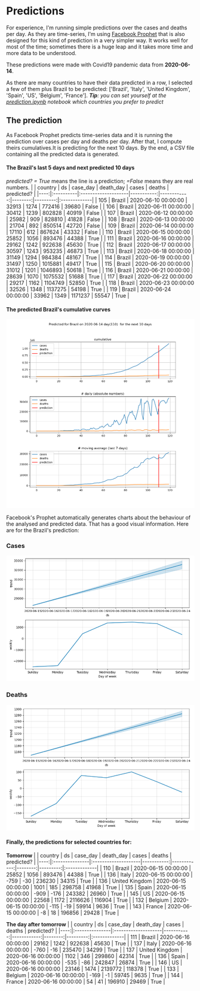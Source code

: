 # **Predictions**
For experience, I'm running simple predictions over the cases and deaths per day. As they are time-series, I'm using [Facebook Prophet](https://facebook.github.io/prophet/docs/quick_start.html) that is also designed for this kind of prediction in a very simpler way. It works well for most of the time; sometimes there is a huge leap and it takes more time and more data to be understood.

These predictions were made with Covid19 pandemic data from **2020-06-14**.

As there are many countries to have their data predicted in a row, I selected a few of them plus Brazil to be predicted:
['Brazil', 'Italy', 'United Kingdom', 'Spain', 'US', 'Belgium', 'France'].
***Tip**: you can set yourself at the *[prediction.ipynb](../prediction.ipynb)* notebook which countries you prefer to predict*


## The prediction
As Facebook Prophet predicts time-series data and it is running the prediction over cases per day and deaths per day. After that, I compute theirs cumulatives.It is predicting for the next 10 days.
By the end, a CSV file containing all the predicted data is generated.

#### The Brazil's last 5 days and next predicted 10 days
*predicted? = True* means the line is a prediction; *=False* means they are real numbers.
|     | country   | ds                  |   case_day |   death_day |   cases |   deaths | predicted?   |
|----:|:----------|:--------------------|-----------:|------------:|--------:|---------:|:-------------|
| 105 | Brazil    | 2020-06-10 00:00:00 |      32913 |        1274 |  772416 |    39680 | False        |
| 106 | Brazil    | 2020-06-11 00:00:00 |      30412 |        1239 |  802828 |    40919 | False        |
| 107 | Brazil    | 2020-06-12 00:00:00 |      25982 |         909 |  828810 |    41828 | False        |
| 108 | Brazil    | 2020-06-13 00:00:00 |      21704 |         892 |  850514 |    42720 | False        |
| 109 | Brazil    | 2020-06-14 00:00:00 |      17110 |         612 |  867624 |    43332 | False        |
| 110 | Brazil    | 2020-06-15 00:00:00 |      25852 |        1056 |  893476 |    44388 | True         |
| 111 | Brazil    | 2020-06-16 00:00:00 |      29162 |        1242 |  922638 |    45630 | True         |
| 112 | Brazil    | 2020-06-17 00:00:00 |      30597 |        1243 |  953235 |    46873 | True         |
| 113 | Brazil    | 2020-06-18 00:00:00 |      31149 |        1294 |  984384 |    48167 | True         |
| 114 | Brazil    | 2020-06-19 00:00:00 |      31497 |        1250 | 1015881 |    49417 | True         |
| 115 | Brazil    | 2020-06-20 00:00:00 |      31012 |        1201 | 1046893 |    50618 | True         |
| 116 | Brazil    | 2020-06-21 00:00:00 |      28639 |        1070 | 1075532 |    51688 | True         |
| 117 | Brazil    | 2020-06-22 00:00:00 |      29217 |        1162 | 1104749 |    52850 | True         |
| 118 | Brazil    | 2020-06-23 00:00:00 |      32526 |        1348 | 1137275 |    54198 | True         |
| 119 | Brazil    | 2020-06-24 00:00:00 |      33962 |        1349 | 1171237 |    55547 | True         |

 #### The predicted Brazil's cumulative curves
![](brazil_predictions.png)

Facebook's Prophet automatically generates charts about the behaviour of the analysed and predicted data. That has a good visual information. Here are for the Brazil's prediction:
### Cases
![](brazil_prophet_cases.png)

 ### Deaths
![](brazil_prophet_deaths.png)
#### Finally, the predictions for selected countries for:
**Tomorrow**
|     | country        | ds                  |   case_day |   death_day |   cases |   deaths | predicted?   |
|----:|:---------------|:--------------------|-----------:|------------:|--------:|---------:|:-------------|
| 110 | Brazil         | 2020-06-15 00:00:00 |      25852 |        1056 |  893476 |    44388 | True         |
| 136 | Italy          | 2020-06-15 00:00:00 |       -759 |         -30 |  236230 |    34315 | True         |
| 136 | United Kingdom | 2020-06-15 00:00:00 |       1001 |         185 |  298758 |    41968 | True         |
| 135 | Spain          | 2020-06-15 00:00:00 |       -909 |        -176 |  243382 |    26960 | True         |
| 145 | US             | 2020-06-15 00:00:00 |      22568 |        1172 | 2116626 |   116904 | True         |
| 132 | Belgium        | 2020-06-15 00:00:00 |       -115 |         -19 |   59914 |     9636 | True         |
| 143 | France         | 2020-06-15 00:00:00 |         -8 |          18 |  196856 |    29428 | True         |

 **The day after tomorrow** 
|     | country        | ds                  |   case_day |   death_day |   cases |   deaths | predicted?   |
|----:|:---------------|:--------------------|-----------:|------------:|--------:|---------:|:-------------|
| 111 | Brazil         | 2020-06-16 00:00:00 |      29162 |        1242 |  922638 |    45630 | True         |
| 137 | Italy          | 2020-06-16 00:00:00 |       -760 |         -16 |  235470 |    34299 | True         |
| 137 | United Kingdom | 2020-06-16 00:00:00 |       1102 |         346 |  299860 |    42314 | True         |
| 136 | Spain          | 2020-06-16 00:00:00 |       -535 |         -86 |  242847 |    26874 | True         |
| 146 | US             | 2020-06-16 00:00:00 |      23146 |        1474 | 2139772 |   118378 | True         |
| 133 | Belgium        | 2020-06-16 00:00:00 |       -169 |          -1 |   59745 |     9635 | True         |
| 144 | France         | 2020-06-16 00:00:00 |         54 |          41 |  196910 |    29469 | True         |